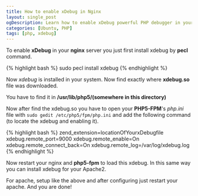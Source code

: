 ```yaml
---
title: How to enable xDebug in Nginx
layout: single_post
ogDescription: Learn how to enable xDebug powerful PHP debugger in your nginx powered server. It will also work on Apache2 as well
categories: [Ubuntu, PHP]
tags: [php, xdebug]
---
```


To enable **xDebug** in your **nginx** server you just first install xdebug by **pecl** command.

{% highlight bash %}
sudo pecl install xdebug
{% endhighlight %}

Now _xdebug_ is installed in your system. Now find exactly where **xdebug.so** file was downloaded.

You have to find it in **/usr/lib/php5/(somewhere in this directory)**

Now after find the xdebug.so you have to open your **PHP5-FPM**'s _php.ini_ file with `sudo gedit /etc/php5/fpm/php.ini` and add the following command (to locate the xdebug and enabling it).

{% highlight bash %}
zend_extension=locationOfYourxDebugfile
xdebug.remote_port=9000
xdebug.remote_enable=On
xdebug.remote_connect_back=On
xdebug.remote_log=/var/log/xdebug.log
{% endhighlight %}

Now restart your nginx and **php5-fpm** to load this xdebug. In this same way you can install xdebug for your Apache2.

For apache, setup like the above and after configuring just restart your apache. And you are done!
